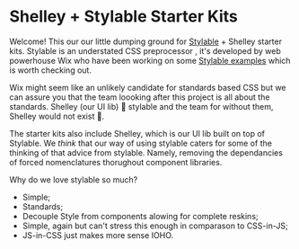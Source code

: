 # Shelley + Stylable Starter Kits

Welcome! This our our little dumping ground for [Stylable](https://stylable.io/) + Shelley starter kits. Stylable is an understated CSS preprocessor , it's developed by web powerhouse Wix who have been working on some [Stylable examples](https://github.com/wixplosives/stylable-examples) which is worth checking out.

Wix might seem like an unlikely candidate for standards based CSS but we can assure you that the team loooking after this project is all about the standards. Shelley (our UI lib) 🥰 stylable and the team for without them, Shelley would not exist 🐣.

The starter kits also include Shelley, which is our UI lib built on top of Stylable. We _think_ that our way of using stylable caters for some of the thinking of that advice from stylable. Namely, removing the dependancies of forced nomenclatures thorughout component libraries.

Why do we love stylable so much?

- Simple;
- Standards;
- Decouple Style from components alowing for complete reskins;
- Simple, again but can't stress this enough in comparason to CSS-in-JS;
- JS-in-CSS just makes more sense IOHO.

